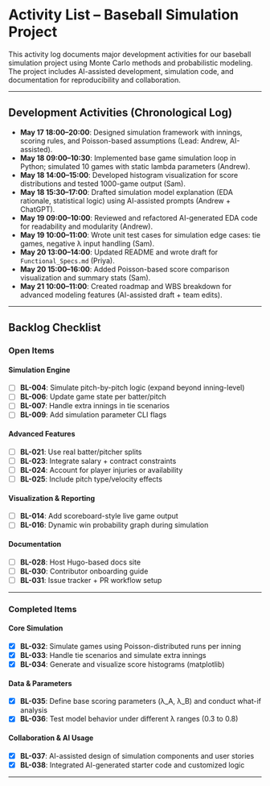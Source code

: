 # Activity List – Baseball Simulation Project

This activity log documents major development activities for our baseball simulation project using Monte Carlo methods and probabilistic modeling. The project includes AI-assisted development, simulation code, and documentation for reproducibility and collaboration.

---

## Development Activities (Chronological Log)

- **May 17 18:00–20:00**: Designed simulation framework with innings, scoring rules, and Poisson-based assumptions (Lead: Andrew, AI-assisted).
- **May 18 09:00–10:30**: Implemented base game simulation loop in Python; simulated 10 games with static lambda parameters (Andrew).
- **May 18 14:00–15:00**: Developed histogram visualization for score distributions and tested 1000-game output (Sam).
- **May 18 15:30–17:00**: Drafted simulation model explanation (EDA rationale, statistical logic) using AI-assisted prompts (Andrew + ChatGPT).
- **May 19 09:00–10:00**: Reviewed and refactored AI-generated EDA code for readability and modularity (Andrew).
- **May 19 10:00–11:00**: Wrote unit test cases for simulation edge cases: tie games, negative λ input handling (Sam).
- **May 20 13:00–14:00**: Updated README and wrote draft for `Functional_Specs.md` (Priya).
- **May 20 15:00–16:00**: Added Poisson-based score comparison visualization and summary stats (Sam).
- **May 21 10:00–11:00**: Created roadmap and WBS breakdown for advanced modeling features (AI-assisted draft + team edits).

---

## Backlog Checklist

### Open Items

#### Simulation Engine
- [ ] **BL-004**: Simulate pitch-by-pitch logic (expand beyond inning-level)
- [ ] **BL-006**: Update game state per batter/pitch
- [ ] **BL-007**: Handle extra innings in tie scenarios
- [ ] **BL-009**: Add simulation parameter CLI flags

#### Advanced Features
- [ ] **BL-021**: Use real batter/pitcher splits
- [ ] **BL-023**: Integrate salary + contract constraints
- [ ] **BL-024**: Account for player injuries or availability
- [ ] **BL-025**: Include pitch type/velocity effects

#### Visualization & Reporting
- [ ] **BL-014**: Add scoreboard-style live game output
- [ ] **BL-016**: Dynamic win probability graph during simulation

#### Documentation
- [ ] **BL-028**: Host Hugo-based docs site
- [ ] **BL-030**: Contributor onboarding guide
- [ ] **BL-031**: Issue tracker + PR workflow setup

---

### Completed Items

#### Core Simulation
- [x] **BL-032**: Simulate games using Poisson-distributed runs per inning
- [x] **BL-033**: Handle tie scenarios and simulate extra innings
- [x] **BL-034**: Generate and visualize score histograms (matplotlib)

#### Data & Parameters
- [x] **BL-035**: Define base scoring parameters (λ_A, λ_B) and conduct what-if analysis
- [x] **BL-036**: Test model behavior under different λ ranges (0.3 to 0.8)

#### Collaboration & AI Usage
- [x] **BL-037**: AI-assisted design of simulation components and user stories
- [x] **BL-038**: Integrated AI-generated starter code and customized logic

---

